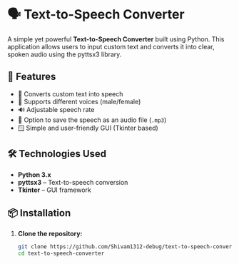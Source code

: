 # 🗣️ Text-to-Speech Converter

A simple yet powerful **Text-to-Speech Converter** built using Python. This application allows users to input custom text and converts it into clear, spoken audio using the pyttsx3 library.

## 🚀 Features

- 🎤 Converts custom text into speech  
- 💬 Supports different voices (male/female)  
- 🔊 Adjustable speech rate  
- 💾 Option to save the speech as an audio file (`.mp3`)  
- 🪟 Simple and user-friendly GUI (Tkinter based)  

## 🛠️ Technologies Used

- **Python 3.x**  
- **pyttsx3** – Text-to-speech conversion  
- **Tkinter** – GUI framework  

## 📦 Installation

1. **Clone the repository:**
   ```bash
   git clone https://github.com/Shivam1312-debug/text-to-speech-converter.git
   cd text-to-speech-converter
